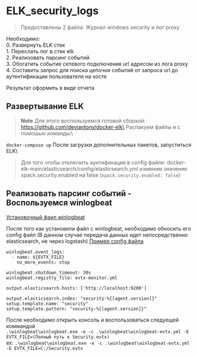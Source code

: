 # ELK_security_logs
>Предоставлены 2 файла:
>Журнал windows security и лог proxy

Необходимо:\
	0. Развернуть ELK стек\
	1. Переслать лог в стек elk\
	2. Реализовать парсинг событий\
	3. Обогатить событие сетевого подключения url адресом из лога proxy\
	4. Составить запрос для поиска цепочки событий от запроса url до аутентификации пользователя на хосте
	
Результат оформить в виде отчета

## Развертывание ELK
> **Note**
> Для этого воспользуемся готовой сборкой:\
> https://github.com/deviantony/docker-elk\
Распакуем файлы и  с помошью команды:\

```docker-compose up```
После загрузки дополнительных пакетов, запуститься ELK\
> Для того чтобы отключить аунтификация в config файле: docker-elk-main/elasticsearch/config/elasticsearch.yml изменим значение xpack.security.enabled на false (```xpack.security.enabled: false```)


## Реализовать парсинг событий - Воспользуемся winlogbeat
[Установочный фаил winlogbeat](https://www.elastic.co/downloads/beats/winlogbeat)

После того как установили файл с winlogbeat, необходимо обносить его config файл (В данном случае передача данных идет непосредственно elasticsearch, не через logstash)
[Пример config файла](https://www.elastic.co/guide/en/beats/winlogbeat/current/reading-from-evtx.html)

```
winlogbeat.event_logs:
  - name: ${EVTX_FILE} 
    no_more_events: stop 

winlogbeat.shutdown_timeout: 30s 
winlogbeat.registry_file: evtx-monitor.yml 

output.elasticsearch.hosts: ['http://localhost:9200']

output.elasticsearch.index: "security-%{[agent.version]}"
setup.template.name: "security"
setup.template.pattern: "security-%{[agent.version]}"
```

После необходимо открыть консоль и воспользоваться следуещей коммандой\
```.\winlogbeat\winlogbeat.exe -e -c .\winlogbeat\winlogbeat-evtx.yml -E EVTX_FILE=(Полный путь к Security.evtx)```\
ex: ```.\winlogbeat\winlogbeat.exe -e -c .\winlogbeat\winlogbeat-evtx.yml -E EVTX_FILE=C:/Security.evtx```


